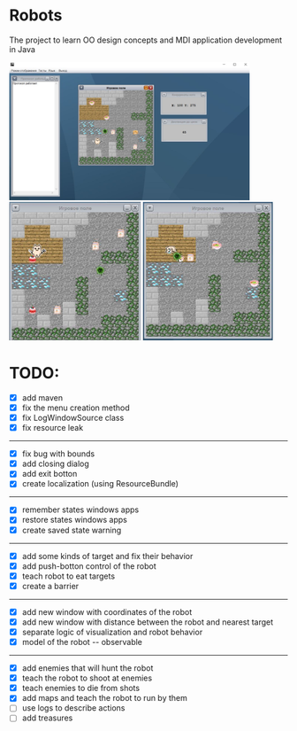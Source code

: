 # Robots
The project to learn OO design concepts and MDI application development in Java

<img src="images/allView.JPG" weigth=250 height=250 /> 
<img src="images/Cat.JPG" alt="cat" weigth=250 height=250 />
<img src="images/deadCat.JPG" alt="dead cat" weigth=250 height=250 /> 

# TODO:
* [X] add maven
* [X] fix the menu creation method
* [X] fix LogWindowSource class
* [X] fix resource leak
___
* [X] fix bug with bounds
* [X] add closing dialog
* [X] add exit botton
* [X] create localization (using ResourceBundle)
___
* [X] remember states windows apps
* [X] restore states windows apps
* [X] create saved state warning
___
* [X] add some kinds of target and fix their behavior
* [X] add push-botton control of the robot
* [X] teach robot to eat targets
* [X] create a barrier
___
* [X] add new window with coordinates of the robot
* [X] add new window with distance between the robot and nearest target
* [X] separate logic of visualization and robot behavior
* [X] model of the robot -- observable
___
* [X] add enemies that will hunt the robot
* [X] teach the robot to shoot at enemies
* [X] teach enemies to die from shots
* [X] add maps and teach the robot to run by them
* [ ] use logs to describe actions
* [ ] add treasures
